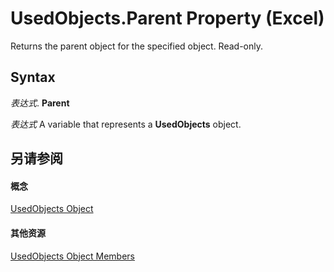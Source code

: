 
# UsedObjects.Parent Property (Excel)

Returns the parent object for the specified object. Read-only.


## Syntax

 _表达式_. **Parent**

 _表达式_ A variable that represents a **UsedObjects** object.


## 另请参阅


#### 概念


[UsedObjects Object](b94ad3d1-411f-acf6-19bb-8e6c4a484748.md)
#### 其他资源


[UsedObjects Object Members](http://msdn.microsoft.com/library/443e79ce-f08f-1beb-4254-fa0bb82121ed%28Office.15%29.aspx)